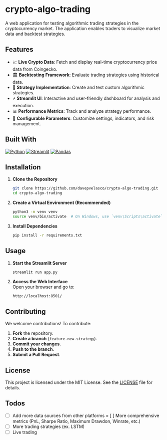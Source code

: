 # crypto-algo-trading

A web application for testing algorithmic trading strategies in the cryptocurrency market. The application enables traders to visualize market data and backtest strategies.

## Features

- 📈 **Live Crypto Data**: Fetch and display real-time cryptocurrency price data from Coingecko.
- 🏛 **Backtesting Framework**: Evaluate trading strategies using historical data.
- 🎯 **Strategy Implementation**: Create and test custom algorithmic strategies.
- ⚡ **Streamlit UI**: Interactive and user-friendly dashboard for analysis and execution.
- 📊 **Performance Metrics**: Track and analyze strategy performance.
- 🔧 **Configurable Parameters**: Customize settings, indicators, and risk management.

## Built With

[![Python][Python.org]][Python-url] [![Streamlit][Streamlit.io]][Streamlit-url] [![Pandas][Pandas.pydata.org]][Pandas-url]

## Installation

1. **Clone the Repository**  
   ```bash
   git clone https://github.com/davepvelasco/crypto-algo-trading.git
   cd crypto-algo-trading
   ```

2. **Create a Virtual Environment (Recommended)**  
   ```bash
   python3 -m venv venv
   source venv/bin/activate  # On Windows, use `venv\Scripts\activate`
   ```

3. **Install Dependencies**  
   ```bash
   pip install -r requirements.txt
   ```

## Usage


1. **Start the Streamlit Server**  
   ```bash
   streamlit run app.py
   ```
2. **Access the Web Interface**  
   Open your browser and go to:  
   ```
   http://localhost:8501/
   ```

## Contributing

We welcome contributions! To contribute:

1. **Fork** the repository.
2. **Create a branch** (`feature-new-strategy`).
3. **Commit your changes**.
4. **Push to the branch**.
5. **Submit a Pull Request**.

## License

This project is licensed under the MIT License. See the [LICENSE](LICENSE) file for details.

## Todos
- [ ] Add more data sources from other platforms
= [ ] More comprehensive metrics (PnL, Sharpe Ratio, Maximum Drawdon, Winrate, etc.)
- [ ] More trading strategies (ex. LSTM)
- [ ] Live trading

[Python.org]: https://img.shields.io/badge/Python-3776AB?style=for-the-badge&logo=python&logoColor=white
[Python-url]: https://www.python.org/
[Streamlit.io]: https://img.shields.io/badge/Streamlit-FF4B4B?style=for-the-badge&logo=streamlit&logoColor=white
[Streamlit-url]: https://streamlit.io/
[Pandas.pydata.org]: https://img.shields.io/badge/Pandas-150458?style=for-the-badge&logo=pandas&logoColor=white
[Pandas-url]: https://pandas.pydata.org/
